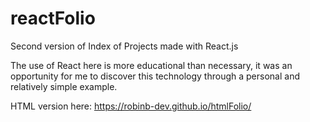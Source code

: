 # reactFolio
Second version of Index of Projects made with React.js

The use of React here is more educational than necessary, it was an opportunity for me to discover this technology through a personal and relatively simple example.

HTML version here: https://robinb-dev.github.io/htmlFolio/
